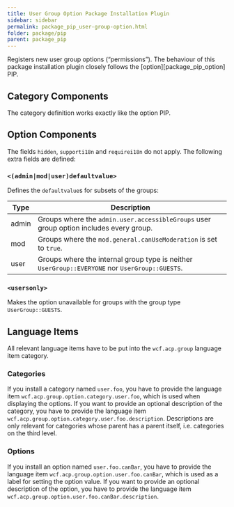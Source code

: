 ```yaml
---
title: User Group Option Package Installation Plugin
sidebar: sidebar
permalink: package_pip_user-group-option.html
folder: package/pip
parent: package_pip
---
```


Registers new user group options (“permissions”).
The behaviour of this package installation plugin closely follows the [option][package_pip_option] PIP.

## Category Components

The category definition works exactly like the option PIP.

## Option Components

The fields `hidden`, `supporti18n` and `requirei18n` do not apply.
The following extra fields are defined:

### `<(admin|mod|user)defaultvalue>`

Defines the `defaultvalue`s for subsets of the groups:

| Type  | Description                                                                                    |
| ----- | ---------------------------------------------------------------------------------------------- |
| admin | Groups where the `admin.user.accessibleGroups` user group option includes every group.         |
| mod   | Groups where the `mod.general.canUseModeration` is set to `true`.                              |
| user  | Groups where the internal group type is neither `UserGroup::EVERYONE` nor `UserGroup::GUESTS`. |

### `<usersonly>`

Makes the option unavailable for groups with the group type `UserGroup::GUESTS`.

## Language Items

All relevant language items have to be put into the `wcf.acp.group` language item category.

### Categories

If you install a category named `user.foo`, you have to provide the language item `wcf.acp.group.option.category.user.foo`, which is used when displaying the options.
If you want to provide an optional description of the category, you have to provide the language item `wcf.acp.group.option.category.user.foo.description`.
Descriptions are only relevant for categories whose parent has a parent itself, i.e. categories on the third level.

### Options

If you install an option named `user.foo.canBar`, you have to provide the language item `wcf.acp.group.option.user.foo.canBar`, which is used as a label for setting the option value.
If you want to provide an optional description of the option, you have to provide the language item `wcf.acp.group.option.user.foo.canBar.description`.
